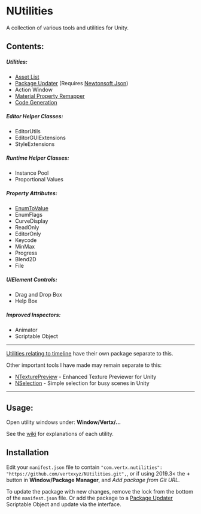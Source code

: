 # NUtilities
A collection of various tools and utilities for Unity.

## Contents:
##### Utilities:
- [Asset List](https://github.com/vertxxyz/NUtilities/wiki/Asset-List)
- [Package Updater](https://github.com/vertxxyz/NUtilities/wiki/Package-Updater) (Requires [Newtonsoft Json](http://docs.unity3d.com/Packages/com.unity.nuget.newtonsoft-json@latest))
- Action Window
- [Material Property Remapper](https://github.com/vertxxyz/NUtilities/wiki/MaterialPropertyRemapper)
- [Code Generation](https://github.com/vertxxyz/NUtilities/wiki/Code-Generation)

##### Editor Helper Classes:
- EditorUtils
- EditorGUIExtensions
- StyleExtensions

##### Runtime Helper Classes:
- Instance Pool
- Proportional Values

##### Property Attributes:
- [EnumToValue](https://github.com/vertxxyz/NUtilities/wiki/EnumToValue)
- EnumFlags
- CurveDisplay
- ReadOnly
- EditorOnly
- Keycode
- MinMax
- Progress
- Blend2D
- File

##### UIElement Controls:
- Drag and Drop Box
- Help Box

##### Improved Inspectors:
 - Animator
 - Scriptable Object

----
[Utilities relating to timeline](https://github.com/vertxxyz/NTimeline) have their own package separate to this.

Other important tools I have made may remain separate to this:
- [NTexturePreview](https://github.com/vertxxyz/NTexturePreview) - Enhanced Texture Previewer for Unity
- [NSelection](https://github.com/vertxxyz/NSelection) - Simple selection for busy scenes in Unity

----
## Usage:
Open utility windows under: **Window/Vertx/...**

See the [wiki](https://github.com/vertxxyz/NUtilities/wiki) for explanations of each utility.

## Installation
Edit your `manifest.json` file to contain `"com.vertx.nutilities": "https://github.com/vertxxyz/NUtilities.git",`,
or if using 2019.3< the **+** button in **Window/Package Manager**, and *Add package from Git URL.*

To update the package with new changes, remove the lock from the bottom of the `manifest.json` file.
Or add the package to a [Package Updater](https://github.com/vertxxyz/NUtilities/wiki/Package-Updater) Scriptable Object and update via the interface.